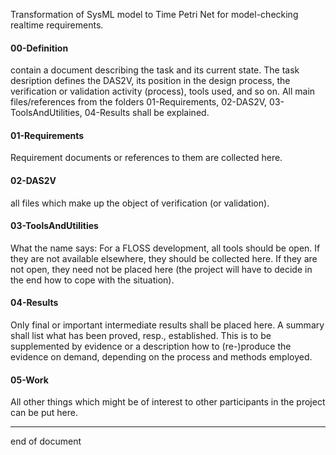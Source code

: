 
Transformation of SysML model to Time Petri Net for model-checking
realtime requirements.

#### 00-Definition

contain a document describing the task and its current
state. The task desription defines the DAS2V, its position in the
design process, the verification or validation activity (process),
tools used, and so on. All main files/references from the folders
01-Requirements, 02-DAS2V, 03-ToolsAndUtilities, 04-Results shall be
explained. 

#### 01-Requirements

Requirement documents or references to them are collected here. 

#### 02-DAS2V

all files which make up the object of verification
(or validation). 

#### 03-ToolsAndUtilities

What the name says: For a FLOSS development, all tools should be
open. If they are not available elsewhere, they should be collected
here. If they are not open, they need not be placed here (the project
will have to decide in the end how to cope with the situation).

#### 04-Results

Only final or important intermediate results shall be placed here. A
summary shall list what has been proved, resp., established. This is
to be supplemented by evidence or a description how to (re-)produce
the evidence on demand, depending on the process and methods employed.

#### 05-Work

All other things which might be of interest to other participants in
the project can be put here.

----
end of document
